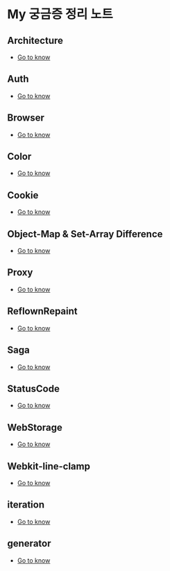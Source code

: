 # My 궁금증 정리 노트

## Architecture

- <a href="https://github.com/sangheon-kim/knowledge-warehouse/blob/master/Architecture/README.md">Go to know</a>

## Auth

- <a href="https://github.com/sangheon-kim/knowledge-warehouse/blob/master/Auth/README.md">Go to know</a>

## Browser

- <a href="https://github.com/sangheon-kim/knowledge-warehouse/blob/master/Browser/README.md">Go to know</a>

## Color

- <a href="https://github.com/sangheon-kim/knowledge-warehouse/blob/master/Color/README.md">Go to know</a>

## Cookie

- <a href="https://github.com/sangheon-kim/knowledge-warehouse/blob/master/Cookie/README.md">Go to know</a>

## Object-Map & Set-Array Difference

- <a href="https://github.com/sangheon-kim/knowledge-warehouse/blob/master/Object-Map/README.md">Go to know</a>

## Proxy

- <a href="https://github.com/sangheon-kim/knowledge-warehouse/blob/master/Proxy_Reflect/Proxy/README.md">Go to know</a>

## ReflownRepaint

- <a href="https://github.com/sangheon-kim/knowledge-warehouse/blob/master/ReflownRepaint/README.md">Go to know</a>

## Saga

- <a href="https://github.com/sangheon-kim/knowledge-warehouse/tree/master/Saga">Go to know</a>

## StatusCode

- <a href="https://github.com/sangheon-kim/knowledge-warehouse/tree/master/StatusCode/Readme.md">Go to know</a>

## WebStorage

- <a href="https://github.com/sangheon-kim/knowledge-warehouse/tree/master/WebStorage">Go to know</a>

## Webkit-line-clamp

- <a href="https://github.com/sangheon-kim/knowledge-warehouse/blob/master/Webkit-line-clamp/README.md">Go to know</a>

## iteration

- <a href="https://github.com/sangheon-kim/knowledge-warehouse/blob/master/async_sync/iterator/README.md">Go to know</a>

## generator

- <a href="https://github.com/sangheon-kim/knowledge-warehouse/tree/master/async_sync/generator">Go to know</a>
